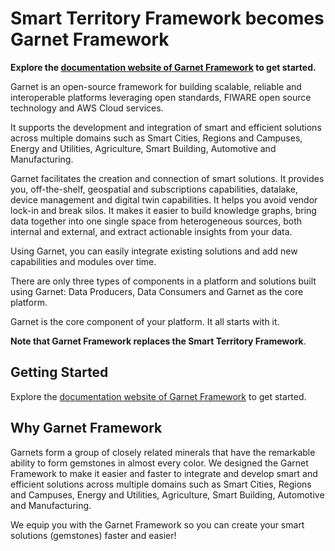 # Smart Territory Framework becomes Garnet Framework 

__Explore the [documentation website of Garnet Framework](https://garnet-framework.dev/docs) to get started.__ 

Garnet is an open-source framework for building scalable, reliable and interoperable platforms leveraging open standards, FIWARE open source technology and AWS Cloud services.

It supports the development and integration of smart and efficient solutions across multiple domains such as Smart Cities, Regions and Campuses, Energy and Utilities, Agriculture, Smart Building, Automotive and Manufacturing.

Garnet facilitates the creation and connection of smart solutions. It provides you, off-the-shelf, geospatial and subscriptions capabilities, datalake, device management and digital twin capabilities. It helps you avoid vendor lock-in and break silos. It makes it easier to build knowledge graphs, bring data together into one single space from heterogeneous sources, both internal and external, and extract actionable insights from your data.

Using Garnet, you can easily integrate existing solutions and add new capabilities and modules over time.

There are only three types of components in a platform and solutions built using Garnet: Data Producers, Data Consumers and Garnet as the core platform.

Garnet is the core component of your platform. It all starts with it.

__Note that Garnet Framework replaces the Smart Territory Framework__.

## Getting Started 

Explore the [documentation website of Garnet Framework](https://garnet-framework.dev/docs) to get started. 

## Why Garnet Framework 

Garnets form a group of closely related minerals that have the remarkable ability to form gemstones in almost every color. We designed the Garnet Framework to make it easier and faster to integrate and develop smart and efficient solutions across multiple domains such as Smart Cities, Regions and Campuses, Energy and Utilities, Agriculture, Smart Building, Automotive and Manufacturing. 

We equip you with the Garnet Framework so you can create your smart solutions (gemstones) faster and easier! 

